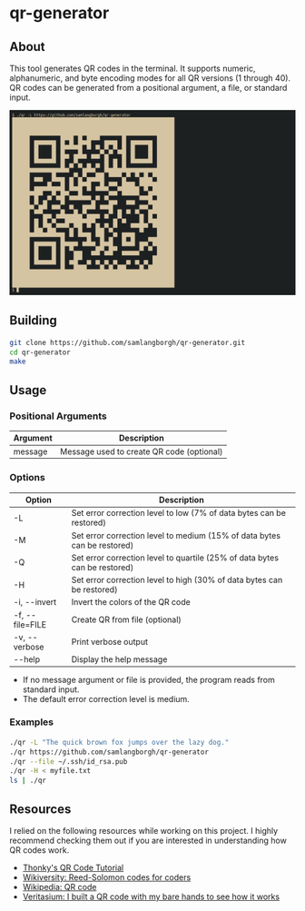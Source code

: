 # qr-generator

## About

This tool generates QR codes in the terminal. It supports numeric, alphanumeric,
and byte encoding modes for all QR versions (1 through 40). QR codes can be
generated from a positional argument, a file, or standard input.

![Demonstration](extras/demo.png)

## Building

```bash
git clone https://github.com/samlangborgh/qr-generator.git
cd qr-generator
make
```

## Usage

### Positional Arguments

|**Argument**|**Description**|
|---|---|
|message|Message used to create QR code (optional)|

### Options

|**Option**|**Description**|
|---|---|
|-L|Set error correction level to low (7% of data bytes can be restored)|
|-M|Set error correction level to medium (15% of data bytes can be restored)|
|-Q|Set error correction level to quartile (25% of data bytes can be restored)|
|-H|Set error correction level to high (30% of data bytes can be restored)|
|-i, --invert|Invert the colors of the QR code|
|-f, --file=FILE|Create QR from file (optional)|
|-v, --verbose|Print verbose output|
|--help|Display the help message|

- If no message argument or file is provided, the program reads from standard
input.
- The default error correction level is medium.

### Examples

```bash
./qr -L "The quick brown fox jumps over the lazy dog."
./qr https://github.com/samlangborgh/qr-generator
./qr --file ~/.ssh/id_rsa.pub
./qr -H < myfile.txt
ls | ./qr
```

## Resources

I relied on the following resources while working on this project. I highly
recommend checking them out if you are interested in understanding how QR codes
work.

- [Thonky's QR Code Tutorial](https://www.thonky.com/qr-code-tutorial/)
- [Wikiversity: Reed-Solomon codes for coders](
https://en.wikiversity.org/wiki/Reed%E2%80%93Solomon_codes_for_coders)
- [Wikipedia: QR code](https://en.wikipedia.org/wiki/QR_code)
- [Veritasium: I built a QR code with my bare hands to see how it works](
https://youtu.be/w5ebcowAJD8)
